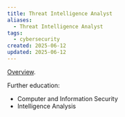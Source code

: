 ```yaml
---
title: Threat Intelligence Analyst
aliases:
  - Threat Intelligence Analyst
tags:
  - cybersecurity
created: 2025-06-12
updated: 2025-06-12
---
```


[Overview](https://threatintelligencelab.com/cybersecurity-career/becoming-a-cyber-threat-intelligence-analyst-2024/#The_CTI_Analyst_Role).

Further education:

- Computer and Information Security
- Intelligence Analysis